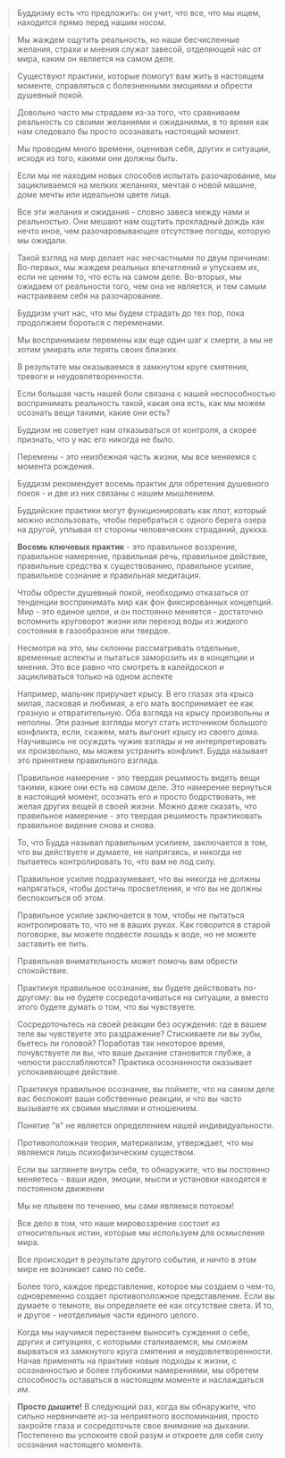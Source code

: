 > Буддизму есть что предложить: он учит, что все, что мы ищем, находится прямо перед нашим носом.

> Мы жаждем ощутить реальность, но наши бесчисленные желания, страхи и мнения служат завесой, отделяющей нас от мира, каким он является на самом деле.

> Существуют практики, которые помогут вам жить в настоящем моменте, справляться с болезненными эмоциями и обрести душевный покой.

>Довольно часто мы страдаем из-за того, что сравниваем реальность со своими желаниями и ожиданиями, в то время как нам следовало бы просто осознавать настоящий момент.

>Мы проводим много времени, оценивая себя, других и ситуации, исходя из того, какими они должны быть. 

>Если мы не находим новых способов испытать разочарование, мы зацикливаемся на мелких желаниях, мечтая о новой машине, доме мечты или идеальном цвете лица.

>Все эти желания и ожидания - словно завеса между нами и реальностью. Они мешают нам ощутить прохладный дождь как нечто иное, чем разочаровывающее отсутствие погоды, которую мы ожидали.

>Такой взгляд на мир делает нас несчастными по двум причинам: Во-первых, мы жаждем реальных впечатлений и упускаем их, если не ценим то, что есть на самом деле. Во-вторых, мы ожидаем от реальности того, чем она не является, и тем самым настраиваем себя на разочарование.

>Буддизм учит нас, что мы будем страдать до тех пор, пока продолжаем бороться с переменами.

>Мы воспринимаем перемены как еще один шаг к смерти, а мы не хотим умирать или терять своих близких. 

>В результате мы оказываемся в замкнутом круге смятения, тревоги и неудовлетворенности.

>Если большая часть нашей боли связана с нашей неспособностью воспринимать реальность такой, какая она есть, как мы можем осознать вещи такими, какие они есть?

>Буддизм не советует нам отказываться от контроля, а скорее признать, что у нас его никогда не было.

>Перемены - это неизбежная часть жизни, мы все меняемся с момента рождения.

>Буддизм рекомендует восемь практик для обретения душевного покоя - и две из них связаны с нашим мышлением.

>Буддийские практики могут функционировать как плот, который можно использовать, чтобы перебраться с одного берега озера на другой, уплывая от стороны человеческих страданий, дуккха.

> **Восемь ключевых практик** - это правильное воззрение, правильное намерение, правильная речь, правильное действие, правильные средства к существованию, правильное усилие, правильное сознание и правильная медитация.

>Чтобы обрести душевный покой, необходимо отказаться от тенденции воспринимать мир как фон фиксированных концепций. Мир - это единое целое, и он постоянно меняется - достаточно вспомнить круговорот жизни или переход воды из жидкого состояния в газообразное или твердое.

>Несмотря на это, мы склонны рассматривать отдельные, временные аспекты и пытаться заморозить их в концепции и мнения. Это все равно что смотреть в калейдоскоп и зацикливаться только на одном аспекте

>Например, мальчик приручает крысу. В его глазах эта крыса милая, ласковая и любимая, а его мать воспринимает ее как грязную и отвратительную. Оба взгляда на крысу произвольны и неполны. Эти разные взгляды могут стать источником большого конфликта, если, скажем, мать выгонит крысу из своего дома. Научившись не осуждать чужие взгляды и не интерпретировать их произвольно, мы можем устранить конфликт. Будда называет это принятием правильного взгляда.

>Правильное намерение - это твердая решимость видеть вещи такими, какие они есть на самом деле. Это намерение вернуться в настоящий момент, осознать его и просто бодрствовать, не желая других вещей в своей жизни. Можно даже сказать, что правильное намерение - это твердая решимость практиковать правильное видение снова и снова.

>То, что Будда называл правильным усилием, заключается в том, что вы действуете и думаете, не напрягаясь, и никогда не пытаетесь контролировать то, что вам не под силу. 

>Правильное усилие подразумевает, что вы никогда не должны напрягаться, чтобы достичь просветления, и что вы не должны беспокоиться об этом.

>Правильное усилие заключается в том, чтобы не пытаться контролировать то, что не в ваших руках. Как говорится в старой поговорке, вы можете подвести лошадь к воде, но не можете заставить ее пить.

> Правильная внимательность может помочь вам обрести спокойствие. 

>Практикуя правильное осознание, вы будете действовать по-другому: вы не будете сосредотачиваться на ситуации, а вместо этого будете думать о том, что вы чувствуете.

>Сосредоточьтесь на своей реакции без осуждения: где в вашем теле вы чувствуете это раздражение? Стискиваете ли вы зубы, бьетесь ли головой? Поработав так некоторое время, почувствуете ли вы, что ваше дыхание становится глубже, а челюсти расслабляются? Практика осознанности оказывает успокаивающее действие.

>Практикуя правильное осознание, вы поймете, что на самом деле вас беспокоят ваши собственные реакции, и что вы часто вызываете их своими мыслями и отношением.

>Понятие "я" не является определением нашей индивидуальности.

>Противоположная теория, материализм, утверждает, что мы являемся лишь психофизическим существом.

>Если вы заглянете внутрь себя, то обнаружите, что вы постоянно меняетесь - ваши идеи, эмоции, мысли и установки находятся в постоянном движении

>Мы не плывем по течению, мы сами являемся потоком!

>Все дело в том, что наше мировоззрение состоит из относительных истин, которые мы используем для осмысления мира.

> Все происходит в результате другого события, и ничто в этом мире не возникает само по себе. 

>Более того, каждое представление, которое мы создаем о чем-то, одновременно создает противоположное представление. Если вы думаете о темноте, вы определяете ее как отсутствие света. И то, и другое - неотделимые части единого целого.

>Когда мы научимся перестанем выносить суждения о себе, других и ситуациях, с которыми сталкиваемся, мы сможем вырваться из замкнутого круга смятения и неудовлетворенности. Начав применять на практике новые подходы к жизни, с осознанностью и более глубокими намерениями, мы обретем способность оставаться в настоящем моменте и наслаждаться им.

>**Просто дышите!** В следующий раз, когда вы обнаружите, что сильно нервничаете из-за неприятного воспоминания, просто закройте глаза и сосредоточьте свое внимание на дыхании. Постепенно вы успокоите свой разум и откроете для себя силу осознания настоящего момента.